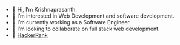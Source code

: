 - 👋 Hi, I’m Krishnaprasanth.
- 👀 I’m interested in Web Development and software development.
- 🌱 I’m currently working as a Software Engineer. 
- 💞️ I’m looking to collaborate on full stack web development.
- 🥋 [HackerRank](https://www.hackerrank.com/profile/krishnaDV)
